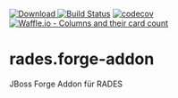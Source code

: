 [![Download](https://api.bintray.com/packages/funthomas424242/funthomas424242-libs/rades.forge-addon/images/download.svg) ](https://bintray.com/funthomas424242/funthomas424242-libs/rades.forge-addon/_latestVersion)
[![Build Status](https://travis-ci.org/FunThomas424242/rades.forge-addon.svg?branch=master)](https://travis-ci.org/FunThomas424242/rades.forge-addon)
[![codecov](https://codecov.io/gh/FunThomas424242/rades.forge-addon/branch/master/graph/badge.svg)](https://codecov.io/gh/FunThomas424242/rades.forge-addon)
[![Waffle.io - Columns and their card count](https://badge.waffle.io/FunThomas424242/rades.forge-addon.svg?columns=all)](https://waffle.io/FunThomas424242/rades.forge-addon)
# rades.forge-addon
JBoss Forge Addon für RADES
